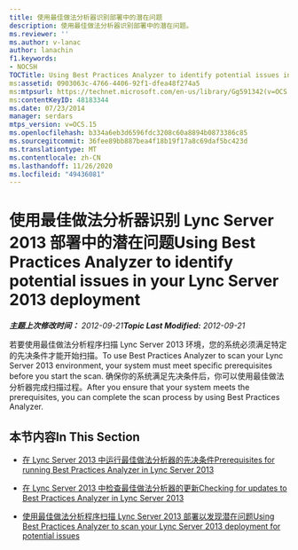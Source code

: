 ```yaml
---
title: 使用最佳做法分析器识别部署中的潜在问题
description: 使用最佳做法分析器识别部署中的潜在问题。
ms.reviewer: ''
ms.author: v-lanac
author: lanachin
f1.keywords:
- NOCSH
TOCTitle: Using Best Practices Analyzer to identify potential issues in your deployment
ms:assetid: 0903063c-4766-4406-92f1-dfea48f274a5
ms:mtpsurl: https://technet.microsoft.com/en-us/library/Gg591342(v=OCS.15)
ms:contentKeyID: 48183344
ms.date: 07/23/2014
manager: serdars
mtps_version: v=OCS.15
ms.openlocfilehash: b334a6eb3d6596fdc3208c60a8894b0873386c85
ms.sourcegitcommit: 36fee89bb887bea4f18b19f17a8c69daf5bc423d
ms.translationtype: MT
ms.contentlocale: zh-CN
ms.lasthandoff: 11/26/2020
ms.locfileid: "49436081"
---
```

# <a name="using-best-practices-analyzer-to-identify-potential-issues-in-your-lync-server-2013-deployment"></a><span data-ttu-id="2d0e0-103">使用最佳做法分析器识别 Lync Server 2013 部署中的潜在问题</span><span class="sxs-lookup"><span data-stu-id="2d0e0-103">Using Best Practices Analyzer to identify potential issues in your Lync Server 2013 deployment</span></span>

<div data-xmlns="http://www.w3.org/1999/xhtml">

<div class="topic" data-xmlns="http://www.w3.org/1999/xhtml" data-msxsl="urn:schemas-microsoft-com:xslt" data-cs="https://msdn.microsoft.com/">

<div data-asp="https://msdn2.microsoft.com/asp">



</div>

<div id="mainSection">

<div id="mainBody"><span data-ttu-id="2d0e0-104">

<span> </span></span><span class="sxs-lookup"><span data-stu-id="2d0e0-104">

<span> </span></span></span>

<span data-ttu-id="2d0e0-105">_**主题上次修改时间：** 2012-09-21_</span><span class="sxs-lookup"><span data-stu-id="2d0e0-105">_**Topic Last Modified:** 2012-09-21_</span></span>

<span data-ttu-id="2d0e0-106">若要使用最佳做法分析程序扫描 Lync Server 2013 环境，您的系统必须满足特定的先决条件才能开始扫描。</span><span class="sxs-lookup"><span data-stu-id="2d0e0-106">To use Best Practices Analyzer to scan your Lync Server 2013 environment, your system must meet specific prerequisites before you start the scan.</span></span> <span data-ttu-id="2d0e0-107">确保你的系统满足先决条件后，你可以使用最佳做法分析器完成扫描过程。</span><span class="sxs-lookup"><span data-stu-id="2d0e0-107">After you ensure that your system meets the prerequisites, you can complete the scan process by using Best Practices Analyzer.</span></span>

<div>

## <a name="in-this-section"></a><span data-ttu-id="2d0e0-108">本节内容</span><span class="sxs-lookup"><span data-stu-id="2d0e0-108">In This Section</span></span>

  - [<span data-ttu-id="2d0e0-109">在 Lync Server 2013 中运行最佳做法分析器的先决条件</span><span class="sxs-lookup"><span data-stu-id="2d0e0-109">Prerequisites for running Best Practices Analyzer in Lync Server 2013</span></span>](lync-server-2013-prerequisites-for-running-best-practices-analyzer.md)

  - [<span data-ttu-id="2d0e0-110">在 Lync Server 2013 中检查最佳做法分析器的更新</span><span class="sxs-lookup"><span data-stu-id="2d0e0-110">Checking for updates to Best Practices Analyzer in Lync Server 2013</span></span>](lync-server-2013-checking-for-updates-to-best-practices-analyzer.md)

  - [<span data-ttu-id="2d0e0-111">使用最佳做法分析程序扫描 Lync Server 2013 部署以发现潜在问题</span><span class="sxs-lookup"><span data-stu-id="2d0e0-111">Using Best Practices Analyzer to scan your Lync Server 2013 deployment for potential issues</span></span>](lync-server-2013-using-best-practices-analyzer-to-scan-your-deployment-for-potential-issues.md)

<span data-ttu-id="2d0e0-112"></div>

</div>

<span> </span>

</div>

</div>

</span><span class="sxs-lookup"><span data-stu-id="2d0e0-112"></div>

</div>

<span> </span>

</div>

</div>

</span></span></div>

